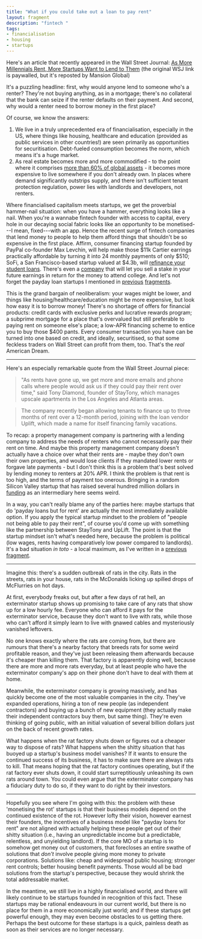 ```yaml
---
title: "What if you could take out a loan to pay rent"
layout: fragment
description: "fintech "
tags:
- financialisation
- housing
- startups
---
```


Here's an article that recently appeared in the Wall Street Journal: [As More Millennials Rent, More Startups Want to Lend to Them](https://www.mansionglobal.com/articles/as-more-millennials-rent-more-startups-want-to-lend-to-them-126499) (the original WSJ link is paywalled, but it's reposted by Mansion Global)

It's a puzzling headline: first, why would anyone lend to someone who's a renter? They're not buying anything, as in a mortgage; there's no collateral that the bank can seize if the renter defaults on their payment. And second, why would a renter need to borrow money in the first place?

Of course, we know the answers:

1. We live in a truly unprecedented era of financialisation, especially in the US, where things like housing, healthcare and education (provided as public services in other countries!) are seen primarily as opportunities for securitisation. Debt-fueled consumption becomes the norm, which means it's a huge market.
2. As real estate becomes more and more commodified - to the point where it comprises [more than 60% of global assets](https://www.citylab.com/equity/2019/03/urban-planning-gentrification-capital-city-samuel-stein/585262/) - it becomes more expensive to live somewhere if you don't already own. In places where demand significantly outstrips supply, and there isn't sufficient tenant protection regulation, power lies with landlords and developers, not renters.

Where financialised capitalism meets startups, we get the proverbial hammer-nail situation: when you have a hammer, everything looks like a nail. When you're a wannabe fintech founder with access to capital, every hole in our decaying social fabric looks like an opportunity to be monetised---I mean, fixed---with an app. Hence the recent surge of fintech companies that lend money to people to help them afford things that shouldn't be so expensive in the first place. Affirm, consumer financing startup founded by PayPal co-founder Max Levchin, will help make those $11k Cartier earrings practically affordable by turning it into 24 monthly payments of only $510; SoFi, a San Francisco-based startup valued at $4.3b, will [refinance your student loans](https://www.fastcompany.com/90256887/why-startups-wont-save-student-loan-debtors). There's even a [company](https://www.bloomberg.com/news/articles/2019-04-09/college-grads-sell-stakes-in-themselves-to-wall-street) that will let you sell a stake in your future earnings in return for the money to attend college. And let's not forget the payday loan startups I mentioned in [previous](/posts/fragments-81) [fragments](/posts/fragments-64).

This is the grand bargain of neoliberalism: your wages might be lower, and things like housing/healthcare/education might be more expensive, but look how easy it is to borrow money! There's no shortage of offers for financial products: credit cards with exclusive perks and lucrative rewards program; a subprime mortgage for a place that's overvalued but still preferable to paying rent on someone else's place; a low-APR financing scheme to entice you to buy those $400 pants. Every consumer transaction you have can be turned into one based on credit, and ideally, securitised, so that some feckless traders on Wall Street can profit from them, too. That's the _real_ American Dream.

***

Here's an especially remarkable quote from the Wall Street Journal piece:

> "As rents have gone up, we get more and more emails and phone calls where people would ask us if they could pay their rent over time," said Tony Diamond, founder of StayTony, which manages upscale apartments in the Los Angeles and Atlanta areas.

> The company recently began allowing tenants to finance up to three months of rent over a 12-month period, joining with the loan vendor Uplift, which made a name for itself financing family vacations.

To recap: a property management company is partnering with a lending company to address the needs of renters who cannot necessarily pay their rent on time. And maybe this property management company doesn't actually have a choice over what their rents are - maybe they don't own their own properties, and would lose clients if they mandated lower rents or forgave late payments - but I don't think this is a problem that's best solved by lending money to renters at 20% APR. I think the problem is that rent is too high, and the terms of payment too onerous. Bringing in a random Silicon Valley startup that has raised several hundred million dollars in [funding](https://techcrunch.com/2019/01/23/uplift-series-c/) as an intermediary here seems weird.

In a way, you can't really blame any of the parties here: maybe startups that do 'payday loans but for rent' are actually the most immediately available option. If you apply the typical startup mindset to the problem of "people not being able to pay their rent", of course you'd come up with something like the partnership between StayTony and UpLift. The point is that the startup mindset isn't what's needed here, because the problem is political (low wages, rents having comparatively low power compared to landlords). It's a bad situation _in toto_ - a local maximum, as I've written in a [previous fragment](/posts/fragments-108).

***

Imagine this: there's a sudden outbreak of rats in the city. Rats in the streets, rats in your house, rats in the McDonalds licking up spilled drops of McFlurries on hot days.

At first, everybody freaks out, but after a few days of rat hell, an exterminator startup shows up promising to take care of any rats that show up for a low hourly fee. Everyone who can afford it pays for the exterminator service, because they don't want to live with rats, while those who can't afford it simply learn to live with gnawed cables and mysteriously vanished leftovers.

No one knows exactly where the rats are coming from, but there are rumours that there's a nearby factory that breeds rats for some weird profitable reason, and they've just been releasing them afterwards because it's cheaper than killing them. That factory is apparently doing well, because there are more and more rats everyday, but at least people who have the exterminator company's app on their phone don't have to deal with them at home.

Meanwhile, the exterminator company is growing massively, and has quickly become one of the most valuable companies in the city. They've expanded operations, hiring a ton of new people (as independent contractors) and buying up a bunch of new equipment (they actually make their independent contractors buy them, but same thing). They're even thinking of going public, with an initial valuation of several billion dollars just on the back of recent growth rates.

What happens when the rat factory shuts down or figures out a cheaper way to dispose of rats? What happens when the shitty situation that has buoyed up a startup's business model vanishes? If it wants to ensure the continued success of its business, it has to make sure there are always rats to kill. That means hoping that the rat factory continues operating, but if the rat factory ever shuts down, it could start surreptitiously unleashing its own rats around town. You could even argue that the exterminator company has a fiduciary duty to do so, if they want to do right by their investors.

***

Hopefully you see where I'm going with this: the problem with these 'monetising the rot' startups is that their business models depend on the continued existence of the rot. However lofty their vision, however earnest their founders, the incentives of a business model like "payday loans for rent" are not aligned with actually helping these people get out of their shitty situation (i.e., having an unpredictable income but a predictable, relentless, and unyielding landlord). If the core MO of a startup is to somehow get money out of customers, that forecloses an entire swathe of solutions that _don't_ involve people giving more money to private corporations. Solutions like: cheap and widespread public housing; stronger rent controls; better housing benefit payments. Those would all be bad solutions from the startup's perspective, because they would shrink the total addressable market.

In the meantime, we still live in a highly financialised world, and there will likely continue to be startups founded in recognition of this fact. These startups may be rational endeavours in our current world, but there is no place for them in a more economically just world; and if these startups get powerful enough, they may even become obstacles to us getting there. Perhaps the best outcome for these startups is a quick, painless death as soon as their services are no longer necessary.
